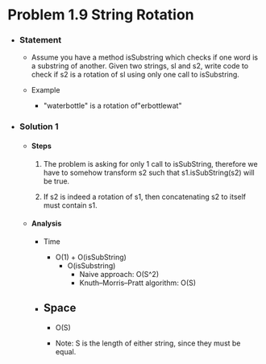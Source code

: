 # Problem 1.9 String Rotation

- ### Statement

  - Assume you have a method isSubstring which checks if one word is a substring of another.
    Given two strings, sl and s2, write code to check if s2 is a rotation of sl using only one call to isSubstring.

  - Example
    - "waterbottle" is a rotation of"erbottlewat"

- ### Solution 1

  - #### Steps

    1. The problem is asking for only 1 call to isSubString, therefore we have to somehow transform s2 such that s1.isSubString(s2) will be true.

    1. If s2 is indeed a rotation of s1, then concatenating s2 to itself must contain s1.

  - #### Analysis

    - Time

      - O(1) + O(isSubString)
        - O(isSubstring)
          - Naive approach: O(S^2)
          - Knuth–Morris–Pratt algorithm: O(S)

    - ## Space

      - O(S)

      - Note: S is the length of either string, since they must be equal.
